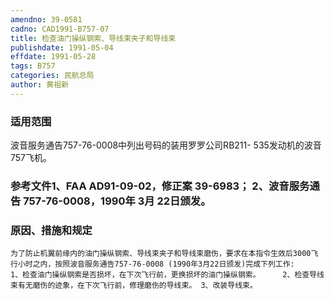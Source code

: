 ```yaml
---
amendno: 39-0581
cadno: CAD1991-B757-07
title: 检查油门操纵钢索、导线束夹子和导线束
publishdate: 1991-05-04
effdate: 1991-05-28
tags: B757
categories: 民航总局
author: 黄祖新
---
```


### 适用范围 
波音服务通告757-76-0008中列出号码的装用罗罗公司RB211- 535发动机的波音757飞机。

<!--more-->
### 参考文件1、FAA AD91-09-02，修正案 39-6983； 2、波音服务通告 757-76-0008，1990年 3月 22日颁发。

### 原因、措施和规定 
    为了防止机翼前缘内的油门操纵钢索、导线束夹子和导线束磨伤，要求在本指令生效后3000飞行小时之内，按照波音服务通告757-76-0008 (1990年3月22日颁发)完成下列工作: 
    1、检查油门操纵钢索是否损坏，在下次飞行前，更换损坏的油门操纵钢索。     2、检查导线束有无磨伤的迹象，在下次飞行前，修理磨伤的导线束。 3、改装导线束。
